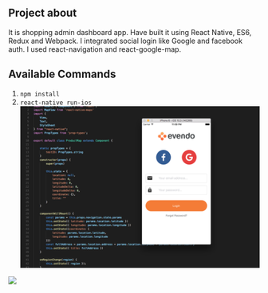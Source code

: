 ## Project about

It is shopping admin dashboard app.
Have built it using React Native, ES6, Redux and Webpack.
I integrated social login like Google and facebook auth.
I used react-navigation and react-google-map.

## Available Commands

1. `npm install`
2. `react-native run-ios`
![alt text](https://github.com/blue-sky0909/evendo/blob/master/src/assets/images/dashboard.png)
<img src="https://github.com/blue-sky0909/evendo/raw/src/assets/images/dashboard.ing">

